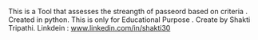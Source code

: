 This is a Tool that assesses the streangth of passeord based on criteria . Created in python. This is only for Educational Purpose . Create by Shakti Tripathi.
Linkdein : www.linkedin.com/in/shakti30
